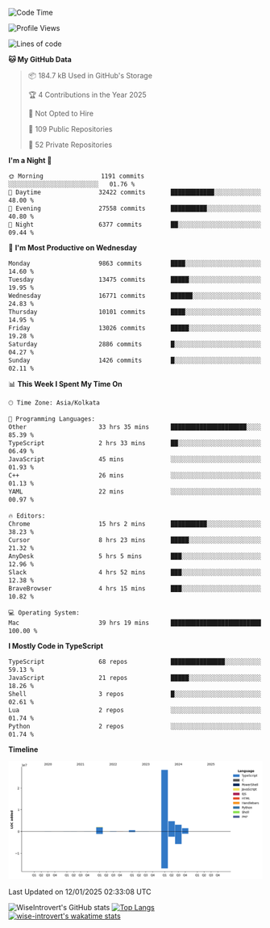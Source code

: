 <!--START_SECTION:waka-->
![Code Time](http://img.shields.io/badge/Code%20Time-2%2C109%20hrs%2040%20mins-blue)

![Profile Views](http://img.shields.io/badge/Profile%20Views-0-blue)

![Lines of code](https://img.shields.io/badge/From%20Hello%20World%20I%27ve%20Written-40.7%20million%20lines%20of%20code-blue)

**🐱 My GitHub Data** 

> 📦 184.7 kB Used in GitHub's Storage 
 > 
> 🏆 4 Contributions in the Year 2025
 > 
> 🚫 Not Opted to Hire
 > 
> 📜 109 Public Repositories 
 > 
> 🔑 52 Private Repositories 
 > 
**I'm a Night 🦉** 

```text
🌞 Morning                1191 commits        ░░░░░░░░░░░░░░░░░░░░░░░░░   01.76 % 
🌆 Daytime                32422 commits       ████████████░░░░░░░░░░░░░   48.00 % 
🌃 Evening                27558 commits       ██████████░░░░░░░░░░░░░░░   40.80 % 
🌙 Night                  6377 commits        ██░░░░░░░░░░░░░░░░░░░░░░░   09.44 % 
```
📅 **I'm Most Productive on Wednesday** 

```text
Monday                   9863 commits        ████░░░░░░░░░░░░░░░░░░░░░   14.60 % 
Tuesday                  13475 commits       █████░░░░░░░░░░░░░░░░░░░░   19.95 % 
Wednesday                16771 commits       ██████░░░░░░░░░░░░░░░░░░░   24.83 % 
Thursday                 10101 commits       ████░░░░░░░░░░░░░░░░░░░░░   14.95 % 
Friday                   13026 commits       █████░░░░░░░░░░░░░░░░░░░░   19.28 % 
Saturday                 2886 commits        █░░░░░░░░░░░░░░░░░░░░░░░░   04.27 % 
Sunday                   1426 commits        █░░░░░░░░░░░░░░░░░░░░░░░░   02.11 % 
```


📊 **This Week I Spent My Time On** 

```text
🕑︎ Time Zone: Asia/Kolkata

💬 Programming Languages: 
Other                    33 hrs 35 mins      █████████████████████░░░░   85.39 % 
TypeScript               2 hrs 33 mins       ██░░░░░░░░░░░░░░░░░░░░░░░   06.49 % 
JavaScript               45 mins             ░░░░░░░░░░░░░░░░░░░░░░░░░   01.93 % 
C++                      26 mins             ░░░░░░░░░░░░░░░░░░░░░░░░░   01.13 % 
YAML                     22 mins             ░░░░░░░░░░░░░░░░░░░░░░░░░   00.97 % 

🔥 Editors: 
Chrome                   15 hrs 2 mins       ██████████░░░░░░░░░░░░░░░   38.23 % 
Cursor                   8 hrs 23 mins       █████░░░░░░░░░░░░░░░░░░░░   21.32 % 
AnyDesk                  5 hrs 5 mins        ███░░░░░░░░░░░░░░░░░░░░░░   12.96 % 
Slack                    4 hrs 52 mins       ███░░░░░░░░░░░░░░░░░░░░░░   12.38 % 
BraveBrowser             4 hrs 15 mins       ███░░░░░░░░░░░░░░░░░░░░░░   10.82 % 

💻 Operating System: 
Mac                      39 hrs 19 mins      █████████████████████████   100.00 % 
```

**I Mostly Code in TypeScript** 

```text
TypeScript               68 repos            ███████████████░░░░░░░░░░   59.13 % 
JavaScript               21 repos            █████░░░░░░░░░░░░░░░░░░░░   18.26 % 
Shell                    3 repos             █░░░░░░░░░░░░░░░░░░░░░░░░   02.61 % 
Lua                      2 repos             ░░░░░░░░░░░░░░░░░░░░░░░░░   01.74 % 
Python                   2 repos             ░░░░░░░░░░░░░░░░░░░░░░░░░   01.74 % 
```



**Timeline**

![Lines of Code chart](https://raw.githubusercontent.com/wise-introvert/wise-introvert/master/assets/bar_graph.png)


 Last Updated on 12/01/2025 02:33:08 UTC
<!--END_SECTION:waka-->

![WiseIntrovert's GitHub stats](https://github-readme-stats.vercel.app/api?username=wise-introvert&count_private=true&show_icons=true)
[![Top Langs](https://github-readme-stats.vercel.app/api/top-langs/?username=wise-introvert&langs_count=10)](https://github.com/anuraghazra/github-readme-stats)
[![wise-introvert's wakatime stats](https://github-readme-stats.vercel.app/api/wakatime?username=wiseintrovert)](https://github.com/anuraghazra/github-readme-stats)

